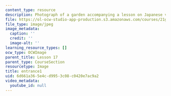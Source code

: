 ```yaml
---
content_type: resource
description: Photograph of a garden accompanying a lesson on Japanese vocabulary.
file: https://ol-ocw-studio-app-production.s3.amazonaws.com/courses/21g-504-japanese-iv-spring-2009/6d661a365e4cd9953c08c0420e7ac9a2_entrance1.jpg
file_type: image/jpeg
image_metadata:
  caption: ''
  credit: ''
  image-alt: ''
learning_resource_types: []
ocw_type: OCWImage
parent_title: Lesson 17
parent_type: CourseSection
resourcetype: Image
title: entrance1
uid: 6d661a36-5e4c-d995-3c08-c0420e7ac9a2
video_metadata:
  youtube_id: null
---
```

